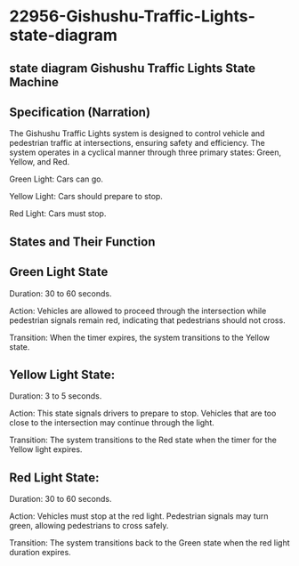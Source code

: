 # 22956-Gishushu-Traffic-Lights-state-diagram
state diagram Gishushu Traffic Lights State Machine
--------------------------------------------------

Specification (Narration)
------------------------

The Gishushu Traffic Lights system is designed to control vehicle and pedestrian traffic at intersections, ensuring safety and efficiency. The system operates in a cyclical manner through three primary states: Green, Yellow, and Red.

Green Light: Cars can go.

Yellow Light: Cars should prepare to stop.

Red Light: Cars must stop.

 States and Their Function
 -------------------------

Green Light State
-----------------

Duration: 30 to 60 seconds.

Action: Vehicles are allowed to proceed through the intersection while pedestrian signals remain red, indicating that pedestrians should not cross.

Transition: When the timer expires, the system transitions to the Yellow state.


Yellow Light State:
------------------

Duration: 3 to 5 seconds.

Action: This state signals drivers to prepare to stop. Vehicles that are too close to the intersection may continue through the light.

Transition: The system transitions to the Red state when the timer for the Yellow light expires.


Red Light State:
----------------

Duration: 30 to 60 seconds.

Action: Vehicles must stop at the red light. Pedestrian signals may turn green, allowing pedestrians to cross safely.

Transition: The system transitions back to the Green state when the red light duration expires.
